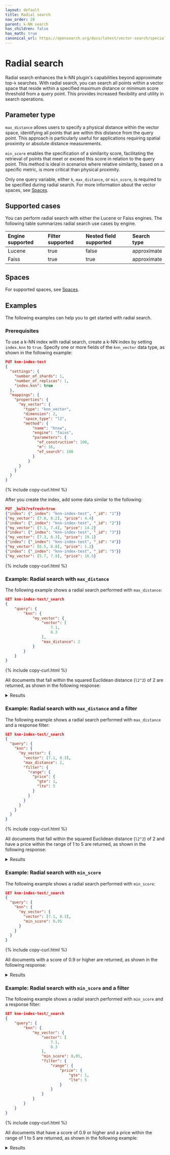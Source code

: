 ```yaml
---
layout: default
title: Radial search
nav_order: 28
parent: k-NN search
has_children: false
has_math: true
canonical_url: https://opensearch.org/docs/latest/vector-search/specialized-operations/radial-search-knn/
---
```


# Radial search

Radial search enhances the k-NN plugin's capabilities beyond approximate top-`k` searches. With radial search, you can search all points within a vector space that reside within a specified maximum distance or minimum score threshold from a query point. This provides increased flexibility and utility in search operations.

## Parameter type

`max_distance` allows users to specify a physical distance within the vector space, identifying all points that are within this distance from the query point. This approach is particularly useful for applications requiring spatial proximity or absolute distance measurements.

`min_score` enables the specification of a similarity score, facilitating the retrieval of points that meet or exceed this score in relation to the query point. This method is ideal in scenarios where relative similarity, based on a specific metric, is more critical than physical proximity.

Only one query variable, either `k`, `max_distance`, or `min_score`, is required to be specified during radial search. For more information about the vector spaces, see [Spaces](#spaces).

## Supported cases

You can perform radial search with either the Lucene or Faiss engines. The following table summarizes radial search use cases by engine.

| Engine supported  | Filter supported  | Nested field supported | Search type  |
| :--- | :--- | :--- | :--- |
| Lucene           | true             | false                  | approximate    |
| Faiss            | true             | true                   | approximate    |

## Spaces

For supported spaces, see [Spaces]({{site.url}}{{site.baseurl}}/search-plugins/knn/approximate-knn/#spaces).

## Examples

The following examples can help you to get started with radial search.

### Prerequisites

To use a k-NN index with radial search, create a k-NN index by setting `index.knn` to `true`. Specify one or more fields of the `knn_vector` data type, as shown in the following example:

```json
PUT knn-index-test
{
  "settings": {
    "number_of_shards": 1,
    "number_of_replicas": 1,
    "index.knn": true
  },
  "mappings": {
    "properties": {
      "my_vector": {
        "type": "knn_vector",
        "dimension": 2,
        "space_type": "l2",
        "method": {
            "name": "hnsw",
            "engine": "faiss",
            "parameters": {
              "ef_construction": 100,
              "m": 16,
              "ef_search": 100
            }
          }
      }
    }
  }
}
```
{% include copy-curl.html %}

After you create the index, add some data similar to the following:

```json
PUT _bulk?refresh=true
{"index": {"_index": "knn-index-test", "_id": "1"}}
{"my_vector": [7.0, 8.2], "price": 4.4}
{"index": {"_index": "knn-index-test", "_id": "2"}}
{"my_vector": [7.1, 7.4], "price": 14.2}
{"index": {"_index": "knn-index-test", "_id": "3"}}
{"my_vector": [7.3, 8.3], "price": 19.1}
{"index": {"_index": "knn-index-test", "_id": "4"}}
{"my_vector": [6.5, 8.8], "price": 1.2}
{"index": {"_index": "knn-index-test", "_id": "5"}}
{"my_vector": [5.7, 7.9], "price": 16.5}

```
{% include copy-curl.html %}

### Example: Radial search with `max_distance`

The following example shows a radial search performed with `max_distance`:

```json
GET knn-index-test/_search
{
    "query": {
        "knn": {
            "my_vector": {
                "vector": [
                    7.1,
                    8.3
                ],
                "max_distance": 2
            }
        }
    }
}
```
{% include copy-curl.html %}

All documents that fall within the squared Euclidean distance (`l2^2`) of 2 are returned, as shown in the following response:

<details markdown="block">
  <summary>
    Results
  </summary>
  {: .text-delta}

```json
{
    "took": 6,
    "timed_out": false,
    "_shards": {
        "total": 1,
        "successful": 1,
        "skipped": 0,
        "failed": 0
    },
    "hits": {
        "total": {
            "value": 4,
            "relation": "eq"
        },
        "max_score": 0.98039204,
        "hits": [
            {
                "_index": "knn-index-test",
                "_id": "1",
                "_score": 0.98039204,
                "_source": {
                    "my_vector": [
                        7.0,
                        8.2
                    ],
                    "price": 4.4
                }
            },
            {
                "_index": "knn-index-test",
                "_id": "3",
                "_score": 0.9615384,
                "_source": {
                    "my_vector": [
                        7.3,
                        8.3
                    ],
                    "price": 19.1
                }
            },
            {
                "_index": "knn-index-test",
                "_id": "4",
                "_score": 0.62111807,
                "_source": {
                    "my_vector": [
                        6.5,
                        8.8
                    ],
                    "price": 1.2
                }
            },
            {
                "_index": "knn-index-test",
                "_id": "2",
                "_score": 0.5524861,
                "_source": {
                    "my_vector": [
                        7.1,
                        7.4
                    ],
                    "price": 14.2
                }
            }
        ]
    }
}
```
</details>

### Example: Radial search with `max_distance` and a filter

The following example shows a radial search performed with `max_distance` and a response filter:

```json
GET knn-index-test/_search
{
  "query": {
    "knn": {
      "my_vector": {
        "vector": [7.1, 8.3],
        "max_distance": 2,
        "filter": {
          "range": {
            "price": {
              "gte": 1,
              "lte": 5
            }
          }
        }
      }
    }
  }
}
```
{% include copy-curl.html %}

All documents that fall within the squared Euclidean distance (`l2^2`) of 2 and have a price within the range of 1 to 5 are returned, as shown in the following response:

<details markdown="block">
  <summary>
    Results
  </summary>
  {: .text-delta}

```json
{
    "took": 4,
    "timed_out": false,
    "_shards": {
        "total": 1,
        "successful": 1,
        "skipped": 0,
        "failed": 0
    },
    "hits": {
        "total": {
            "value": 2,
            "relation": "eq"
        },
        "max_score": 0.98039204,
        "hits": [
            {
                "_index": "knn-index-test",
                "_id": "1",
                "_score": 0.98039204,
                "_source": {
                    "my_vector": [
                        7.0,
                        8.2
                    ],
                    "price": 4.4
                }
            },
            {
                "_index": "knn-index-test",
                "_id": "4",
                "_score": 0.62111807,
                "_source": {
                    "my_vector": [
                        6.5,
                        8.8
                    ],
                    "price": 1.2
                }
            }
        ]
    }
}
```
</details>

### Example: Radial search with `min_score`

The following example shows a radial search performed with `min_score`:

```json
GET knn-index-test/_search
{
  "query": {
    "knn": {
      "my_vector": {
        "vector": [7.1, 8.3],
        "min_score": 0.95
      }
    }
  }
}
```
{% include copy-curl.html %}

All documents with a score of 0.9 or higher are returned, as shown in the following response:

<details markdown="block">
  <summary>
    Results
  </summary>
  {: .text-delta}

```json
{
    "took": 3,
    "timed_out": false,
    "_shards": {
        "total": 1,
        "successful": 1,
        "skipped": 0,
        "failed": 0
    },
    "hits": {
        "total": {
            "value": 2,
            "relation": "eq"
        },
        "max_score": 0.98039204,
        "hits": [
            {
                "_index": "knn-index-test",
                "_id": "1",
                "_score": 0.98039204,
                "_source": {
                    "my_vector": [
                        7.0,
                        8.2
                    ],
                    "price": 4.4
                }
            },
            {
                "_index": "knn-index-test",
                "_id": "3",
                "_score": 0.9615384,
                "_source": {
                    "my_vector": [
                        7.3,
                        8.3
                    ],
                    "price": 19.1
                }
            }
        ]
    }
}
```
</details>

### Example: Radial search with `min_score` and a filter

The following example shows a radial search performed with `min_score` and a response filter:

```json
GET knn-index-test/_search
{
    "query": {
        "knn": {
            "my_vector": {
                "vector": [
                    7.1,
                    8.3
                ],
                "min_score": 0.95,
                "filter": {
                    "range": {
                        "price": {
                            "gte": 1,
                            "lte": 5
                        }
                    }
                }
            }
        }
    }
}
```
{% include copy-curl.html %}

All documents that have a score of 0.9 or higher and a price within the range of 1 to 5 are returned, as shown in the following example:

<details markdown="block">
  <summary>
    Results
  </summary>
  {: .text-delta}

```json
{
    "took": 4,
    "timed_out": false,
    "_shards": {
        "total": 1,
        "successful": 1,
        "skipped": 0,
        "failed": 0
    },
    "hits": {
        "total": {
            "value": 1,
            "relation": "eq"
        },
        "max_score": 0.98039204,
        "hits": [
            {
                "_index": "knn-index-test",
                "_id": "1",
                "_score": 0.98039204,
                "_source": {
                    "my_vector": [
                        7.0,
                        8.2
                    ],
                    "price": 4.4
                }
            }
        ]
    }
}
```
</details>
